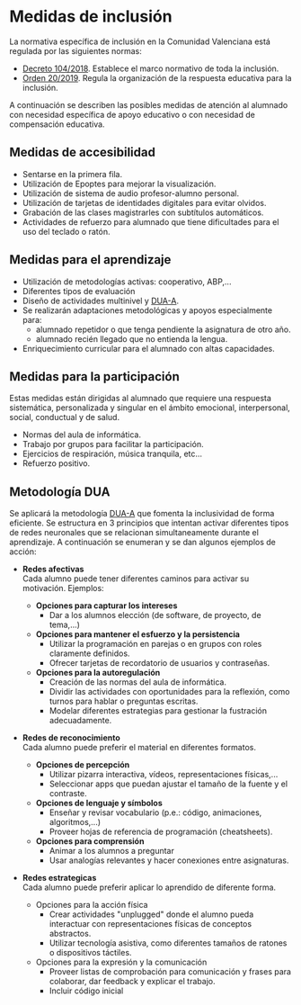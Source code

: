 # Medidas de inclusión

La normativa específica de inclusión en la Comunidad Valenciana está regulada por las siguientes normas:

  * [Decreto 104/2018](https://dogv.gva.es/datos/2018/08/07/pdf/2018_7822.pdf). Establece el marco normativo de toda la inclusión.
  * [Orden 20/2019](https://dogv.gva.es/datos/2019/05/03/pdf/2019_4442.pdf). Regula la organización de la respuesta educativa para la inclusión.

A continuación se describen las posibles medidas de atención al alumnado con necesidad específica de apoyo educativo o con necesidad de compensación educativa.

## Medidas de accesibilidad

* Sentarse en la primera fila.
* Utilización de Epoptes para mejorar la visualización.
* Utilización de sistema de audio profesor-alumno personal.
* Utilización de tarjetas de identidades digitales para evitar olvidos.
* Grabación de las clases magistrarles con subtítulos automáticos.
* Actividades de refuerzo para alumnado que tiene dificultades para el uso del teclado o ratón.

## Medidas para el aprendizaje

* Utilización de metodologías activas: cooperativo, ABP,...
* Diferentes tipos de evaluación
* Diseño de actividades multinivel y [DUA-A](https://portal.edu.gva.es/cefireinclusiva/es/dua-a-2/).
* Se realizarán adaptaciones metodológicas y apoyos especialmente para:
  * alumnado repetidor o que tenga pendiente la asignatura de otro año.
  * alumnado recién llegado que no entienda la lengua.
* Enriquecimiento curricular para el alumnado con altas capacidades.

## Medidas para la participación

Estas medidas están dirigidas al alumnado que requiere una respuesta sistemática, personalizada y singular en el ámbito emocional, interpersonal, social, conductual y de salud.

* Normas del aula de informática.
* Trabajo por grupos para facilitar la participación.
* Ejercicios de respiración, música tranquila, etc...
* Refuerzo positivo.

## Metodología DUA

Se aplicará la metodología [DUA-A](https://portal.edu.gva.es/cefireinclusiva/es/dua-a-2/) que fomenta la inclusividad de forma eficiente. Se estructura en 3 principios que intentan activar diferentes tipos de redes neuronales que se relacionan simultaneamente durante el aprendizaje. A continuación se enumeran y se dan algunos ejemplos de acción: 

* **Redes afectivas**\
  Cada alumno puede tener diferentes caminos para activar su motivación. Ejemplos:
  * **Opciones para capturar los intereses**
    * Dar a los alumnos elección (de software, de proyecto, de tema,...)
  * **Opciones para mantener el esfuerzo y la persistencia**
    * Utilizar la programación en parejas o en grupos con roles claramente definidos.
    * Ofrecer tarjetas de recordatorio de usuarios y contraseñas.
  * **Opciones para la autoregulación**
    * Creación de las normas del aula de informática.
    * Dividir las actividades con oportunidades para la reflexión, como turnos para hablar o preguntas escritas.
    * Modelar diferentes estrategias para gestionar la fustración adecuadamente.

* **Redes de reconocimiento**\
  Cada alumno puede preferir el material en diferentes formatos.
  * **Opciones de percepción**
    * Utilizar pizarra interactiva, vídeos, representaciones físicas,...
    * Seleccionar apps que puedan ajustar el tamaño de la fuente y el contraste.
  * **Opciones de lenguaje y símbolos**
    * Enseñar y revisar vocabulario (p.e.: código, animaciones, algoritmos,...)
    * Proveer hojas de referencia de programación (cheatsheets).
  * **Opciones para comprensión**
    * Animar a los alumnos a preguntar
    * Usar analogías relevantes y hacer conexiones entre asignaturas.

* **Redes estrategicas**\
  Cada alumno puede preferir aplicar lo aprendido de diferente forma.
  * Opciones para la acción física
    * Crear actividades "unplugged" donde el alumno pueda interactuar con representaciones físicas de conceptos abstractos.
    * Utilizar tecnología asistiva, como diferentes tamaños de ratones o dispositivos táctiles.
  * Opciones para la expresión y la comunicación
    * Proveer listas de comprobación para comunicación y frases para colaborar, dar feedback y explicar el trabajo.
    * Incluir código inicial


